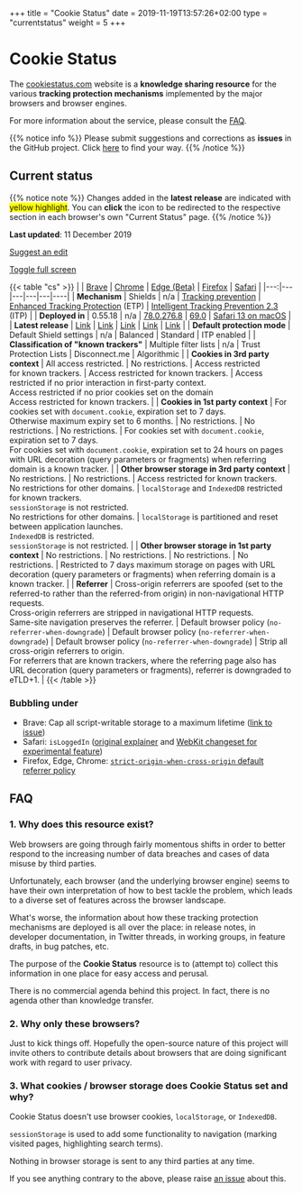 +++
title = "Cookie Status"
date = 2019-11-19T13:57:26+02:00
type = "currentstatus"
weight = 5
+++

# Cookie Status

The [cookiestatus.com](https://www.cookiestatus.com) website is a **knowledge sharing resource** for the various **tracking protection mechanisms** implemented by the major browsers and browser engines.

For more information about the service, please consult the [FAQ](#faq).

{{% notice info %}}
Please submit suggestions and corrections as **issues** in the GitHub project. Click [here](https://github.com/sahava/cookie-status/issues) to find your way.
{{% /notice %}}

## Current status

{{% notice note %}}
Changes added in the **latest release** are indicated with <span style="background: yellow;">yellow highlight</span>. You can **click** the <a class="fa fa-info-circle" rel="footnote"></a> icon to be redirected to the respective section in each browser's own "Current Status" page.
{{% /notice %}}

**Last updated**: 11 December 2019

<a title="Suggest an edit" href="https://github.com/cookie-status/cookie-status-dev/issues/new?labels=content&title=%5BContent%20issue%5D%20Current%20Status" target="_blank"><i class="fa fa-edit"></i> Suggest an edit</a>

<a href="#" id="fullscreen">Toggle full screen</a>

{{< table "cs" >}}
|   | [Brave](/brave/current-status/) | [Chrome](/chrome/current-status/)                            | [Edge (Beta)](/edge/current-status/)                         | [Firefox](/firefox/current-status/)                          | [Safari](/safari/current-status/) |
|---:|---|---|---|---|----|
| **Mechanism** | Shields | n/a                                                          | [Tracking prevention](https://blogs.windows.com/msedgedev/2019/06/27/tracking-prevention-microsoft-edge-preview/) | [Enhanced Tracking Protection](https://support.mozilla.org/en-US/kb/enhanced-tracking-protection-firefox-desktop) (ETP) | [Intelligent Tracking Prevention 2.3](https://webkit.org/blog/9521/intelligent-tracking-prevention-2-3/) (ITP) |
| **Deployed in** | 0.55.18                                                      | n/a                                                          | [78.0.276.8](https://www.microsoftedgeinsider.com/en-us/welcome/update?channel=beta&version=78.0.276.8) | [69.0](https://www.mozilla.org/en-US/firefox/69.0/releasenotes/) | [Safari 13 on macOS](https://developer.apple.com/documentation/safari_release_notes/safari_13_release_notes) |
| **Latest release** | [Link](https://brave.com/latest/)                            | [Link](https://chromereleases.googleblog.com/search/label/Stable%20updates) | [Link](https://developer.microsoft.com/en-us/microsoft-edge/platform/changelog/) | [Link](https://www.mozilla.org/en-US/firefox/releases/)      | [Link](https://developer.apple.com/documentation/safari_release_notes) |
| **Default protection mode** | Default Shield settings | n/a                                                          | Balanced                                                     | Standard                                                     | ITP enabled |
| **Classification of "known trackers"** | <a href="/brave/current-status/#classification-of-known-trackers" class="fa fa-info-circle" rel="footnote"></a> Multiple filter lists | <a href="/chrome/current-status/#classification-of-known-trackers" rel="footnote" class="fa fa-info-circle"></a> n/a | <a href="/edge/current-status/#classification-of-known-trackers" rel="footnote" class="fa fa-info-circle"></a> Trust Protection Lists | <a href="/firefox/current-status/#classification-of-known-trackers" rel="footnote" class="fa fa-info-circle"></a> Disconnect.me | <a href="/safari/current-status/#classification-of-known-trackers" rel="footnote" class="fa fa-info-circle"></a> Algorithmic |
| **Cookies in 3rd party context** | <a href="/brave/current-status/#third-party-cookies" rel="footnote" class="fa fa-info-circle"></a> All access restricted. | <a href="/chrome/current-status/#third-party-cookies" rel="footnote"  class="fa fa-info-circle"></a> No restrictions. | <a href="/edge/current-status/#third-party-cookies" rel="footnote"  class="fa fa-info-circle"></a> Access restricted for known trackers. | <a href="/firefox/current-status/#third-party-cookies" rel="footnote"  class="fa fa-info-circle"></a> Access restricted for known trackers. | <a href="/safari/current-status/#third-party-cookies" rel="footnote"  class="fa fa-info-circle"></a> <span class="new">Access restricted if no prior interaction in first-party context.</span><br/><a href="/safari/current-status/#third-party-cookies" rel="footnote"  class="fa fa-info-circle"></a> Access restricted if no prior cookies set on the domain<br/><a href="/safari/current-status/#third-party-cookies" rel="footnote"  class="fa fa-info-circle"></a> Access restricted for known trackers. |
| **Cookies in 1st party context** | <a href="/brave/current-status/#first-party-cookies" rel="footnote"  class="fa fa-info-circle"></a> For cookies set with `document.cookie`, expiration set to 7 days.<br/><a href="/brave/current-status/#first-party-cookies" rel="footnote"  class="fa fa-info-circle"></a> Otherwise maximum expiry set to 6 months. | <a href="/chrome/current-status/#first-party-cookies" rel="footnote"  class="fa fa-info-circle"></a> No restrictions. | <a href="/edge/current-status/#first-party-cookies" rel="footnote"  class="fa fa-info-circle"></a> No restrictions. | <a href="/firefox/current-status/#first-party-cookies" rel="footnote"  class="fa fa-info-circle"></a> No restrictions. | <a href="/safari/current-status/#first-party-cookies" rel="footnote"  class="fa fa-info-circle"></a> For cookies set with `document.cookie`, expiration set to 7 days.<br/><a href="/safari/current-status/#first-party-cookies" rel="footnote"  class="fa fa-info-circle"></a> For cookies set with `document.cookie`, expiration set to 24 hours on pages with URL decoration (query parameters or fragments) when referring domain is a known tracker. |
| **Other browser storage in 3rd party context** | <a href="/brave/current-status/#other-third-party-storage" rel="footnote"  class="fa fa-info-circle"></a> No restrictions. | <a href="/chrome/current-status/#other-third-party-storage" rel="footnote"  class="fa fa-info-circle"></a> No restrictions. | <a href="/edge/current-status/#other-third-party-storage" rel="footnote"  class="fa fa-info-circle"></a> Access restricted for known trackers.<br/><a href="/edge/current-status/#other-third-party-storage" rel="footnote"  class="fa fa-info-circle"></a> No restrictions for other domains. | <a href="/firefox/current-status/#other-third-party-storage" rel="footnote"  class="fa fa-info-circle"></a> `localStorage` and `IndexedDB` restricted for known trackers.<br/><a href="/firefox/current-status/#other-third-party-storage" rel="footnote"  class="fa fa-info-circle"></a> `sessionStorage` is not restricted.<br/><a href="/firefox/current-status/#other-third-party-storage" rel="footnote"  class="fa fa-info-circle"></a> No restrictions for other domains. | <a href="/safari/current-status/#other-third-party-storage" rel="footnote"  class="fa fa-info-circle"></a> `localStorage` is partitioned and reset between application launches.<br/><a href="/safari/current-status/#other-third-party-storage" rel="footnote"  class="fa fa-info-circle"></a> `IndexedDB` is restricted.<br/><a href="/safari/current-status/#other-third-party-storage" rel="footnote"  class="fa fa-info-circle"></a> `sessionStorage` is not restricted. |
| **Other browser storage in 1st party context** | <a href="/brave/current-status/#other-first-party-storage" rel="footnote"  class="fa fa-info-circle"></a> No restrictions. | <a href="/chrome/current-status/#other-first-party-storage" rel="footnote"  class="fa fa-info-circle"></a> No restrictions. | <a href="/edge/current-status/#other-first-party-storage" rel="footnote"  class="fa fa-info-circle"></a> No restrictions. | <a href="/firefox/current-status/#other-first-party-storage" rel="footnote"  class="fa fa-info-circle"></a> No restrictions. | <a href="/safari/current-status/#other-first-party-storage" rel="footnote"  class="fa fa-info-circle"></a> Restricted to 7 days maximum storage on pages with URL decoration (query parameters or fragments) when referring domain is a known tracker. |
| **Referrer** | <a href="/brave/current-status/#referrer" rel="footnote"  class="fa fa-info-circle"></a> Cross-origin referrers are spoofed (set to the referred-to rather than the referred-from origin) in non-navigational HTTP requests.<br/><a href="/brave/current-status/#referrer" rel="footnote"  class="fa fa-info-circle"></a> Cross-origin referrers are stripped in navigational HTTP requests.<br/><a href="/brave/current-status/#referrer" rel="footnote" class="fa fa-info-circle"></a> Same-site navigation preserves the referrer. | <a href="/chrome/current-status/#referrer" rel="footnote"  class="fa fa-info-circle"></a> Default browser policy (`no-referrer-when-downgrade`) | <a href="/edge/current-status/#referrer" rel="footnote"  class="fa fa-info-circle"></a> Default browser policy (`no-referrer-when-downgrade`) | <a href="/firefox/current-status/#referrer" rel="footnote"  class="fa fa-info-circle"></a> Default browser policy (`no-referrer-when-downgrade`) | <a href="/safari/current-status/#referrer" rel="footnote"  class="fa fa-info-circle"></a> <span class="new">Strip all cross-origin referrers to origin.</span><br/><a href="/safari/current-status/#referrer" rel="footnote"  class="fa fa-info-circle"></a> For referrers that are known trackers, where the referring page also has URL decoration (query parameters or fragments), referrer is downgraded to eTLD+1. |
{{< /table >}}

### Bubbling under

* Brave: Cap all script-writable storage to a maximum lifetime ([link to issue](https://github.com/brave/brave-browser/issues/4438))
* Safari: `isLoggedIn` ([original explainer](https://lists.w3.org/Archives/Public/public-webappsec/2019Sep/0004.html) and [WebKit changeset for experimental feature](https://trac.webkit.org/changeset/250944/webkit))
* Firefox, Edge, Chrome: [`strict-origin-when-cross-origin` default referrer policy](https://www.chromestatus.com/feature/6251880185331712)

## FAQ

### 1. Why does this resource exist?

Web browsers are going through fairly momentous shifts in order to better respond to the increasing number of data breaches and cases of data misuse by third parties.

Unfortunately, each browser (and the underlying browser engine) seems to have their own interpretation of how to best tackle the problem, which leads to a diverse set of features across the browser landscape. 

What's worse, the information about how these tracking protection mechanisms are deployed is all over the place: in release notes, in developer documentation, in Twitter threads, in working groups, in feature drafts, in bug patches, etc. 

The purpose of the **Cookie Status** resource is to (attempt to) collect this information in one place for easy access and perusal.

There is no commercial agenda behind this project. In fact, there is no agenda other than knowledge transfer.

### 2. Why only these browsers?

Just to kick things off. Hopefully the open-source nature of this project will invite others to contribute details about browsers that are doing significant work with regard to user privacy.

### 3. What cookies / browser storage does Cookie Status set and why?

Cookie Status doesn't use browser cookies, `localStorage`, or `IndexedDB`.

`sessionStorage` is used to add some functionality to navigation (marking visited pages, highlighting search terms). 

Nothing in browser storage is sent to any third parties at any time.

If you see anything contrary to the above, please raise [an issue](https://github.com/cookie-status/cookie-status-dev/issues) about this.

